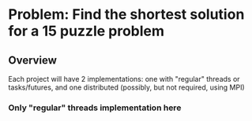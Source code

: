 # Problem: Find the shortest solution for a 15 puzzle problem

## Overview

Each project will have 2 implementations: one with "regular" threads or tasks/futures, and one distributed (possibly, but not required, using MPI)

### Only "regular" threads implementation here
